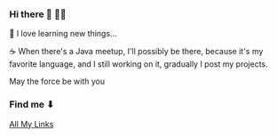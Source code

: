### Hi there 👋 👩‍💻

🌱 I love learning new things...

☕ When there's a Java meetup, I'll possibly be there, because it's my favorite language, and I still working on it, gradually I post my projects. 

May the force be with you 

### Find me ⬇

<a href="https://allmylinks.com/darakimberlys" target="_blank">All My Links</a>

<!--
**darakimberlys/darakimberlys** is a ✨ _special_ ✨ repository because its `README.md` (this file) appears on your GitHub profile.

Here are some ideas to get you started:

- 🔭 I’m currently working on ...
- 🌱 I’m currently learning ...
- 👯 I’m looking to collaborate on ...
- 🤔 I’m looking for help with ...
- 💬 Ask me about ...
- 📫 How to reach me: ...
- 😄 Pronouns: ...
- ⚡ Fun fact: ...
-->
